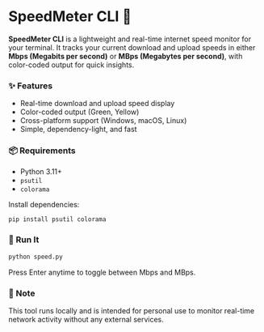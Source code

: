 # SpeedMeter CLI 🚀

**SpeedMeter CLI** is a lightweight and real-time internet speed monitor for your terminal. It tracks your current download and upload speeds in either **Mbps (Megabits per second)** or **MBps (Megabytes per second)**, with color-coded output for quick insights.

### ✨ Features

- Real-time download and upload speed display
- Color-coded output (Green, Yellow)
- Cross-platform support (Windows, macOS, Linux)
- Simple, dependency-light, and fast

### 📦 Requirements

- Python 3.11+
- `psutil`
- `colorama`

Install dependencies:
```bash
pip install psutil colorama
```
### 🚀 Run It
```bash
python speed.py
```
Press Enter anytime to toggle between Mbps and MBps.

### 📌 Note
This tool runs locally and is intended for personal use to monitor real-time network activity without any external services.
